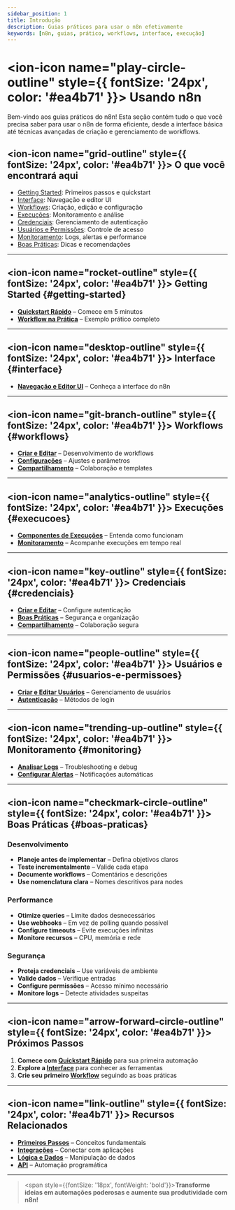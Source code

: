 ```yaml
---
sidebar_position: 1
title: Introdução
description: Guias práticos para usar o n8n efetivamente
keywords: [n8n, guias, prático, workflows, interface, execução]
---
```


# <ion-icon name="play-circle-outline" style={{ fontSize: '24px', color: '#ea4b71' }}></ion-icon> Usando n8n

Bem-vindo aos guias práticos do n8n! Esta seção contém tudo o que você precisa saber para usar o n8n de forma eficiente, desde a interface básica até técnicas avançadas de criação e gerenciamento de workflows.

## <ion-icon name="grid-outline" style={{ fontSize: '24px', color: '#ea4b71' }}></ion-icon> O que você encontrará aqui

- [Getting Started](#getting-started): Primeiros passos e quickstart
- [Interface](#interface): Navegação e editor UI
- [Workflows](#workflows): Criação, edição e configuração
- [Execuções](#execucoes): Monitoramento e análise
- [Credenciais](#credenciais): Gerenciamento de autenticação
- [Usuários e Permissões](#usuarios-e-permissoes): Controle de acesso
- [Monitoramento](#monitoring): Logs, alertas e performance
- [Boas Práticas](#boas-praticas): Dicas e recomendações

---

## <ion-icon name="rocket-outline" style={{ fontSize: '24px', color: '#ea4b71' }}></ion-icon> Getting Started {#getting-started}

- **[Quickstart Rápido](./getting-started/quickstart-rapido)** – Comece em 5 minutos
- **[Workflow na Prática](./getting-started/workflow-na-pratica)** – Exemplo prático completo

---

## <ion-icon name="desktop-outline" style={{ fontSize: '24px', color: '#ea4b71' }}></ion-icon> Interface {#interface}

- **[Navegação e Editor UI](./interface/navegacao-editor-ui)** – Conheça a interface do n8n

---

## <ion-icon name="git-branch-outline" style={{ fontSize: '24px', color: '#ea4b71' }}></ion-icon> Workflows {#workflows}

- **[Criar e Editar](./workflows/criar-editar)** – Desenvolvimento de workflows
- **[Configurações](./workflows/configuracoes)** – Ajustes e parâmetros
- **[Compartilhamento](./workflows/compartilhamento)** – Colaboração e templates

---

## <ion-icon name="analytics-outline" style={{ fontSize: '24px', color: '#ea4b71' }}></ion-icon> Execuções {#execucoes}

- **[Componentes de Execuções](./execucoes/componentes-execucoes)** – Entenda como funcionam
- **[Monitoramento](./execucoes/)** – Acompanhe execuções em tempo real

---

## <ion-icon name="key-outline" style={{ fontSize: '24px', color: '#ea4b71' }}></ion-icon> Credenciais {#credenciais}

- **[Criar e Editar](./credenciais/criar-editar)** – Configure autenticação
- **[Boas Práticas](./credenciais/boas-praticas)** – Segurança e organização
- **[Compartilhamento](./credenciais/compartilhamento)** – Colaboração segura

---

## <ion-icon name="people-outline" style={{ fontSize: '24px', color: '#ea4b71' }}></ion-icon> Usuários e Permissões {#usuarios-e-permissoes}

- **[Criar e Editar Usuários](./usuarios-permissoes/criar-editar-usuarios)** – Gerenciamento de usuários
- **[Autenticação](./usuarios-permissoes/autenticacao)** – Métodos de login

---

## <ion-icon name="trending-up-outline" style={{ fontSize: '24px', color: '#ea4b71' }}></ion-icon> Monitoramento {#monitoring}

- **[Analisar Logs](./monitoring/analisar-logs)** – Troubleshooting e debug
- **[Configurar Alertas](./monitoring/configurar-alertas)** – Notificações automáticas

---

## <ion-icon name="checkmark-circle-outline" style={{ fontSize: '24px', color: '#ea4b71' }}></ion-icon> Boas Práticas {#boas-praticas}

### Desenvolvimento

- **Planeje antes de implementar** – Defina objetivos claros
- **Teste incrementalmente** – Valide cada etapa
- **Documente workflows** – Comentários e descrições
- **Use nomenclatura clara** – Nomes descritivos para nodes

### Performance

- **Otimize queries** – Limite dados desnecessários
- **Use webhooks** – Em vez de polling quando possível
- **Configure timeouts** – Evite execuções infinitas
- **Monitore recursos** – CPU, memória e rede

### Segurança

- **Proteja credenciais** – Use variáveis de ambiente
- **Valide dados** – Verifique entradas
- **Configure permissões** – Acesso mínimo necessário
- **Monitore logs** – Detecte atividades suspeitas

---

## <ion-icon name="arrow-forward-circle-outline" style={{ fontSize: '24px', color: '#ea4b71' }}></ion-icon> Próximos Passos

1. **Comece com [Quickstart Rápido](./getting-started/quickstart-rapido)** para sua primeira automação
2. **Explore a [Interface](./interface/)** para conhecer as ferramentas
3. **Crie seu primeiro [Workflow](./workflows/)** seguindo as boas práticas

---

## <ion-icon name="link-outline" style={{ fontSize: '24px', color: '#ea4b71' }}></ion-icon> Recursos Relacionados

- **[Primeiros Passos](../primeiros-passos/)** – Conceitos fundamentais
- **[Integrações](../integracoes/)** – Conectar com aplicações
- **[Lógica e Dados](../logica-e-dados/)** – Manipulação de dados
- **[API](../api/)** – Automação programática

---

> <span style={{fontSize: '18px', fontWeight: 'bold'}}>**Transforme ideias em automações poderosas e aumente sua produtividade com n8n!**</span>
